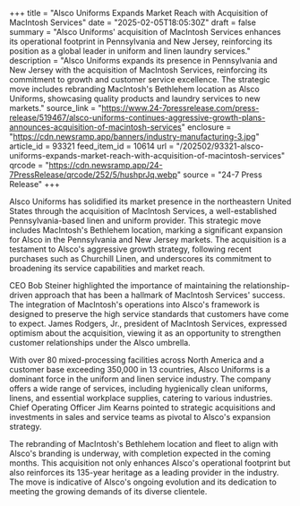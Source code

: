 +++
title = "Alsco Uniforms Expands Market Reach with Acquisition of MacIntosh Services"
date = "2025-02-05T18:05:30Z"
draft = false
summary = "Alsco Uniforms' acquisition of MacIntosh Services enhances its operational footprint in Pennsylvania and New Jersey, reinforcing its position as a global leader in uniform and linen laundry services."
description = "Alsco Uniforms expands its presence in Pennsylvania and New Jersey with the acquisition of MacIntosh Services, reinforcing its commitment to growth and customer service excellence. The strategic move includes rebranding MacIntosh's Bethlehem location as Alsco Uniforms, showcasing quality products and laundry services to new markets."
source_link = "https://www.24-7pressrelease.com/press-release/519467/alsco-uniforms-continues-aggressive-growth-plans-announces-acquisition-of-macintosh-services"
enclosure = "https://cdn.newsramp.app/banners/industry-manufacturing-3.jpg"
article_id = 93321
feed_item_id = 10614
url = "/202502/93321-alsco-uniforms-expands-market-reach-with-acquisition-of-macintosh-services"
qrcode = "https://cdn.newsramp.app/24-7PressRelease/qrcode/252/5/hushprJq.webp"
source = "24-7 Press Release"
+++

<p>Alsco Uniforms has solidified its market presence in the northeastern United States through the acquisition of MacIntosh Services, a well-established Pennsylvania-based linen and uniform provider. This strategic move includes MacIntosh's Bethlehem location, marking a significant expansion for Alsco in the Pennsylvania and New Jersey markets. The acquisition is a testament to Alsco's aggressive growth strategy, following recent purchases such as Churchill Linen, and underscores its commitment to broadening its service capabilities and market reach.</p><p>CEO Bob Steiner highlighted the importance of maintaining the relationship-driven approach that has been a hallmark of MacIntosh Services' success. The integration of MacIntosh's operations into Alsco's framework is designed to preserve the high service standards that customers have come to expect. James Rodgers, Jr., president of MacIntosh Services, expressed optimism about the acquisition, viewing it as an opportunity to strengthen customer relationships under the Alsco umbrella.</p><p>With over 80 mixed-processing facilities across North America and a customer base exceeding 350,000 in 13 countries, Alsco Uniforms is a dominant force in the uniform and linen service industry. The company offers a wide range of services, including hygienically clean uniforms, linens, and essential workplace supplies, catering to various industries. Chief Operating Officer Jim Kearns pointed to strategic acquisitions and investments in sales and service teams as pivotal to Alsco's expansion strategy.</p><p>The rebranding of MacIntosh's Bethlehem location and fleet to align with Alsco's branding is underway, with completion expected in the coming months. This acquisition not only enhances Alsco's operational footprint but also reinforces its 135-year heritage as a leading provider in the industry. The move is indicative of Alsco's ongoing evolution and its dedication to meeting the growing demands of its diverse clientele.</p>